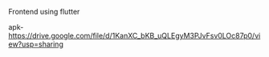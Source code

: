 Frontend using flutter

apk-https://drive.google.com/file/d/1KanXC_bKB_uQLEgyM3PJvFsv0LOc87p0/view?usp=sharing
